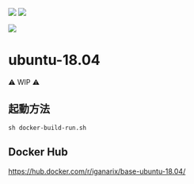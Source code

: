 [![](https://images.microbadger.com/badges/image/iganarix/base-ubuntu-18.04.svg)](https://microbadger.com/images/iganarix/base-ubuntu-18.04 "Get your own image badge on microbadger.com")
[![](https://images.microbadger.com/badges/version/iganarix/base-ubuntu-18.04.svg)](https://microbadger.com/images/iganarix/base-ubuntu-18.04 "Get your own version badge on microbadger.com")

![](https://images.microbadger.com/badges/commit/iganarix/base-ubuntu-18.04.svg)

# ubuntu-18.04

:warning: WIP :warning:

## 起動方法

```
sh docker-build-run.sh
```

## Docker Hub

https://hub.docker.com/r/iganarix/base-ubuntu-18.04/
